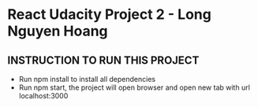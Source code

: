 # React Udacity Project 2 - Long Nguyen Hoang

## INSTRUCTION TO RUN THIS PROJECT
- Run npm install to install all dependencies
- Run npm start, the project will open browser and open new
tab with url localhost:3000